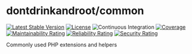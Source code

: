 dontdrinkandroot/common
=======================

[![Latest Stable Version](http://poser.pugx.org/dontdrinkandroot/common/v)](https://packagist.org/packages/dontdrinkandroot/common)
[![License](http://poser.pugx.org/dontdrinkandroot/common/license)](https://packagist.org/packages/dontdrinkandroot/common)
![Continuous Integration](https://github.com/dontdrinkandroot/common.php/actions/workflows/continuous-integration.yml/badge.svg)
[![Coverage](https://sonarcloud.io/api/project_badges/measure?project=dontdrinkandroot_common.php&metric=coverage)](https://sonarcloud.io/summary/new_code?id=dontdrinkandroot_common.php)
[![Maintainability Rating](https://sonarcloud.io/api/project_badges/measure?project=dontdrinkandroot_common.php&metric=sqale_rating)](https://sonarcloud.io/summary/new_code?id=dontdrinkandroot_common.php)
[![Reliability Rating](https://sonarcloud.io/api/project_badges/measure?project=dontdrinkandroot_common.php&metric=reliability_rating)](https://sonarcloud.io/summary/new_code?id=dontdrinkandroot_common.php)
[![Security Rating](https://sonarcloud.io/api/project_badges/measure?project=dontdrinkandroot_common.php&metric=security_rating)](https://sonarcloud.io/summary/new_code?id=dontdrinkandroot_common.php)

Commonly used PHP extensions and helpers

